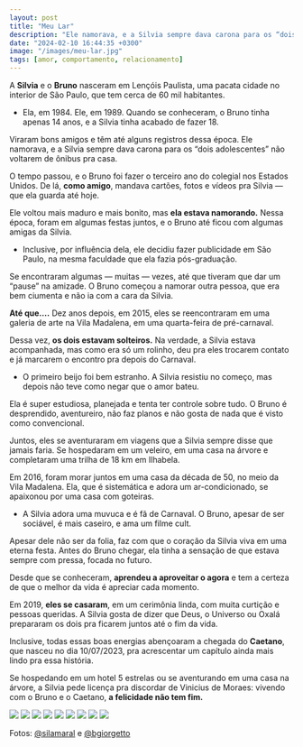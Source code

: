 ```yaml
---
layout: post
title: "Meu Lar"
description: "Ele namorava, e a Silvia sempre dava carona para os “dois adolescentes” não voltarem de ônibus pra casa"
date: "2024-02-10 16:44:35 +0300"
image: "/images/meu-lar.jpg"
tags: [amor, comportamento, relacionamento]
---
```


A  **Silvia**  e o  **Bruno**  nasceram em Lençóis Paulista, uma pacata cidade no interior de São Paulo, que tem cerca de 60 mil habitantes.

-   Ela, em 1984. Ele, em 1989. Quando se conheceram, o Bruno tinha apenas 14 anos, e a Silvia tinha acabado de fazer 18.
    

Viraram bons amigos e têm até alguns registros dessa época. Ele namorava, e a Silvia sempre dava carona para os “dois adolescentes” não voltarem de ônibus pra casa.

O tempo passou, e o Bruno foi fazer o terceiro ano do colegial nos Estados Unidos. De lá,  **como amigo**, mandava cartões, fotos e vídeos pra Silvia — que ela guarda até hoje.

Ele voltou mais maduro e mais bonito, mas  **ela estava namorando.** Nessa época, foram em algumas festas juntos, e o Bruno até ficou com algumas amigas da Silvia.

-   Inclusive, por influência dela, ele decidiu fazer publicidade em São Paulo, na mesma faculdade que ela fazia pós-graduação.
    

Se encontraram algumas — muitas — vezes, até que tiveram que dar um “pause” na amizade. O Bruno começou a namorar outra pessoa, que era bem ciumenta e não ia com a cara da Silvia.

**Até que….** Dez anos depois, em 2015, eles se reencontraram em uma galeria de arte na Vila Madalena, em uma quarta-feira de pré-carnaval.

Dessa vez,  **os dois estavam solteiros.** Na verdade, a Silvia estava acompanhada, mas como era só um rolinho, deu pra eles trocarem contato e já marcarem o encontro pra depois do Carnaval.

-   O primeiro beijo foi bem estranho. A Silvia resistiu no começo, mas depois não teve como negar que o amor bateu.
    

Ela é super estudiosa, planejada e tenta ter controle sobre tudo. O Bruno é desprendido, aventureiro, não faz planos e não gosta de nada que é visto como convencional.

Juntos, eles se aventuraram em viagens que a Silvia sempre disse que jamais faria. Se hospedaram em um veleiro, em uma casa na árvore e completaram uma trilha de 18 km em Ilhabela.

Em 2016, foram morar juntos em uma casa da década de 50, no meio da Vila Madalena. Ela, que é sistemática e adora um ar-condicionado, se apaixonou por uma casa com goteiras.

-   A Silvia adora uma muvuca e é fã de Carnaval. O Bruno, apesar de ser sociável, é mais caseiro, e ama um filme cult.
    

Apesar dele não ser da folia, faz com que o coração da Silvia viva em uma eterna festa. Antes do Bruno chegar, ela tinha a sensação de que estava sempre com pressa, focada no futuro.

Desde que se conheceram,  **aprendeu a aproveitar o agora**  e tem a certeza de que o melhor da vida é apreciar cada momento.

Em 2019,  **eles se casaram**, em um cerimônia linda, com muita curtição e pessoas queridas. A Silvia gosta de dizer que Deus, o Universo ou Oxalá prepararam os dois pra ficarem juntos até o fim da vida.

Inclusive, todas essas boas energias abençoaram a chegada do  **Caetano**, que nasceu no dia 10/07/2023, pra acrescentar um capítulo ainda mais lindo pra essa história.

Se hospedando em um hotel 5 estrelas ou se aventurando em uma casa na árvore, a Silvia pede licença pra discordar de Vinicius de Moraes: vivendo com o Bruno e o Caetano,  **a felicidade não tem fim.**

<div class="gallery-box">
  <div class="gallery">
      <img src="https://i0.wp.com/youblog.50x.com.br/images/425860167.jpg">
      <img src="https://i0.wp.com/youblog.50x.com.br/images/392932751.jpg">
      <img src="https://i0.wp.com/youblog.50x.com.br/images/425855464.jpg">
      <img src="https://i0.wp.com/youblog.50x.com.br/images/425854627.jpg">
      <img src="https://i0.wp.com/youblog.50x.com.br/images/426140827.jpg">
      <img src="https://i0.wp.com/youblog.50x.com.br/images/426764719.jpg">
      <img src="https://i0.wp.com/youblog.50x.com.br/images/426128434.jpg">
      <img src="https://i0.wp.com/youblog.50x.com.br/images/426146345.jpg">
      <img src="https://i0.wp.com/youblog.50x.com.br/images/426164712.jpg">
  </div>
  
Fotos: [@silamaral](https://www.instagram.com/silamaral/) e [@bgiorgetto](https://www.instagram.com/bgiorgetto/)
